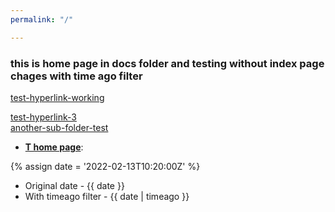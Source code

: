 ```yaml
---
permalink: "/"

---
```


### this is home page in docs folder and testing without index page chages with time ago filter
[test-hyperlink-working](test.html)<br>

[test-hyperlink-3](test)<br>
[another-sub-folder-test](/testrepo/subdocs/subd.html)

- <b>[T home page](t#what-is-the-tardis)</b>:



{% assign date = '2022-02-13T10:20:00Z' %}

- Original date - {{ date }}
- With timeago filter - {{ date | timeago }}
